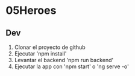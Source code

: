 # 05Heroes

## Dev

1. Clonar el proyecto de github
2. Ejecutar 'npm install'
3. Levantar el backend 'npm run backend'
4. Ejecutar la app con 'npm start' o 'ng serve -o'